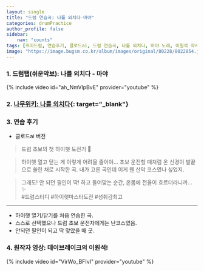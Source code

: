 ```yaml
---
layout: single
title: "드럼 연습곡: 나를 외치다-마야"
categories: drumPractice
author_profile: false
sidebar:
    nav: "counts"
tags: [취미드럼, 연습후기, 클로드ai, 드럼 연습곡, 나를 외치다, 마야 노래, 이원석 작사/작곡]
image: "https://image.bugsm.co.kr/album/images/original/80228/8022854.jpg?version=undefined"
---
```


### 1. 드럼탭(쉬운악보): 나를 외치다 - 마야

{% include video id="ah_NmVlpBvE" provider="youtube" %}

### 2. [나무위키: 나를 외치다](https://namu.wiki/w/%EB%82%98%EB%A5%BC%20%EC%99%B8%EC%B9%98%EB%8B%A4){: target="_blank"}


### 3. 연습 후기
* 클로드ai 버전

>드럼 초보의 첫 하이햇 도전기 🎵

>하이햇 열고 닫는 게 이렇게 어려울 줄이야...
>초보 운전할 때처럼 온 신경이 발끝으로 쏠린 채로 시작한 곡.
>내가 고른 곡인데 이게 웬 산악 코스였나 싶었지.

>그래도! 안 되던 필인이 딱! 하고 들어맞는 순간, 온몸에 전율이 흐르더라니까... ✨<br>
>#드럼스터디 #하이햇마스터도전 #성취감최고
<hr>

* 하이햇 열기/닫기를 처음 연습한 곡.
* 스스로 선택했으나 드럼 초보 운전자에게는 난코스였음.
* 안되던 필인이 되고 딱 맞았을 때 굿.

### 4. 원작자 영상: 데이브레이크의 이원석!
{% include video id="VirWo_BFIvI" provider="youtube" %}